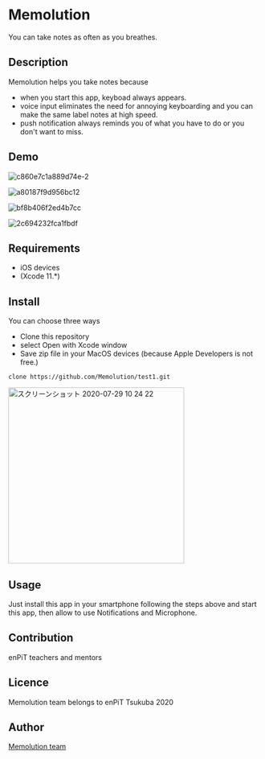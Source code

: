 # Memolution
You can take notes as often as you breathes.

## Description
Memolution helps you take notes because
- when you start this app, keyboad always appears. 
- voice input eliminates the need for annoying keyboarding and you can make the same label notes at high speed.
- push notification always reminds you of what you have to do or you don't want to miss.

## Demo
![c860e7c1a889d74e-2](https://user-images.githubusercontent.com/60470162/88744581-c0462e80-d182-11ea-8555-e463f9262422.gif)

![a80187f9d956bc12](https://user-images.githubusercontent.com/60470162/88744658-f5eb1780-d182-11ea-85d5-d7e69644193c.gif)
 
![bf8b406f2ed4b7cc](https://user-images.githubusercontent.com/60470162/88744662-f71c4480-d182-11ea-9a3c-af290e6441c5.gif)

![2c694232fca1fbdf](https://user-images.githubusercontent.com/60470162/88745245-7b22fc00-d184-11ea-9ab9-c46acf0eda45.gif)


## Requirements
- iOS devices
- (Xcode 11.*)

## Install
You can choose three ways

- Clone this repository 
- select Open with Xcode window
- Save zip file in your MacOS devices 
(because Apple Developers is not free.)

`clone https://github.com/Memolution/test1.git`

<img width="350" alt="スクリーンショット 2020-07-29 10 24 22" src="https://user-images.githubusercontent.com/60470162/88745792-d43f5f80-d185-11ea-8234-f2a981d61893.png">

## Usage
Just install this app in your smartphone following the steps above and start this app, then allow to use Notifications and Microphone.

## Contribution
enPiT teachers and mentors

## Licence
Memolution team belongs to enPiT Tsukuba 2020

## Author
[Memolution team](https://github.com/Memolution)

